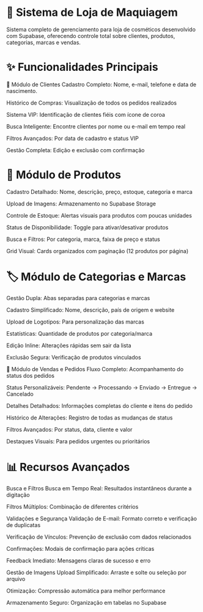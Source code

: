 # 💄 Sistema de Loja de Maquiagem
Sistema completo de gerenciamento para loja de cosméticos desenvolvido com Supabase, oferecendo controle total sobre clientes, produtos, categorias, marcas e vendas.

# ✨ Funcionalidades Principais
👥 Módulo de Clientes
Cadastro Completo: Nome, e-mail, telefone e data de nascimento.

Histórico de Compras: Visualização de todos os pedidos realizados

Sistema VIP: Identificação de clientes fiéis com ícone de coroa

Busca Inteligente: Encontre clientes por nome ou e-mail em tempo real

Filtros Avançados: Por data de cadastro e status VIP

Gestão Completa: Edição e exclusão com confirmação

# 🎨 Módulo de Produtos
Cadastro Detalhado: Nome, descrição, preço, estoque, categoria e marca

Upload de Imagens: Armazenamento no Supabase Storage

Controle de Estoque: Alertas visuais para produtos com poucas unidades

Status de Disponibilidade: Toggle para ativar/desativar produtos

Busca e Filtros: Por categoria, marca, faixa de preço e status

Grid Visual: Cards organizados com paginação (12 produtos por página)

# 🏷️ Módulo de Categorias e Marcas
Gestão Dupla: Abas separadas para categorias e marcas

Cadastro Simplificado: Nome, descrição, país de origem e website

Upload de Logotipos: Para personalização das marcas

Estatísticas: Quantidade de produtos por categoria/marca

Edição Inline: Alterações rápidas sem sair da lista

Exclusão Segura: Verificação de produtos vinculados

🛒 Módulo de Vendas e Pedidos
Fluxo Completo: Acompanhamento do status dos pedidos

Status Personalizáveis: Pendente → Processando → Enviado → Entregue → Cancelado

Detalhes Detalhados: Informações completas do cliente e itens do pedido

Histórico de Alterações: Registro de todas as mudanças de status

Filtros Avançados: Por status, data, cliente e valor

Destaques Visuais: Para pedidos urgentes ou prioritários

# 📊 Recursos Avançados
Busca e Filtros
Busca em Tempo Real: Resultados instantâneos durante a digitação

Filtros Múltiplos: Combinação de diferentes critérios

Validações e Segurança
Validação de E-mail: Formato correto e verificação de duplicatas

Verificação de Vínculos: Prevenção de exclusão com dados relacionados

Confirmações: Modais de confirmação para ações críticas

Feedback Imediato: Mensagens claras de sucesso e erro

Gestão de Imagens
Upload Simplificado: Arraste e solte ou seleção por arquivo

Otimização: Compressão automática para melhor performance

Armazenamento Seguro: Organização em tabelas no Supabase






